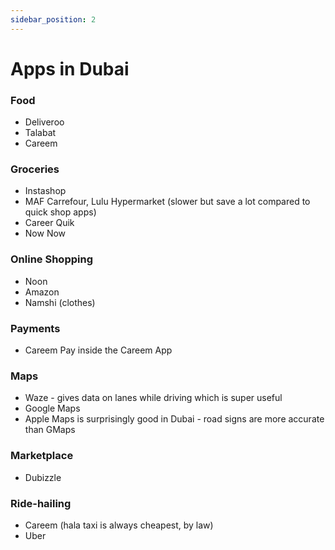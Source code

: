 ```yaml
---
sidebar_position: 2
---
```


# Apps in Dubai

### Food
- Deliveroo
- Talabat
- Careem

### Groceries
- Instashop
- MAF Carrefour, Lulu Hypermarket  (slower but save a lot compared to quick shop apps)
- Career Quik
- Now Now 

### Online Shopping
- Noon
- Amazon
- Namshi (clothes)

### Payments
- Careem Pay inside the Careem App

### Maps
- Waze - gives data on lanes while driving which is super useful
- Google Maps 
- Apple Maps is surprisingly good in Dubai - road signs are more accurate than GMaps

### Marketplace
- Dubizzle

### Ride-hailing
- Careem (hala taxi is always cheapest, by law)
- Uber
